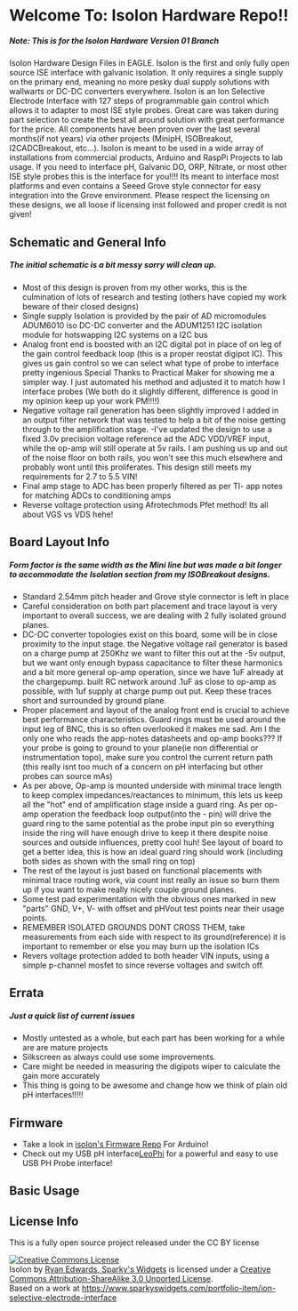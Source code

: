 Welcome To: IsoIon Hardware Repo!!
================================


##### Note: This is for the IsoIon Hardware Version 01 Branch

IsoIon Hardware Design Files in EAGLE. IsoIon is the first and only fully open source ISE interface with galvanic isolation. It only requires a single supply on the primary end, meaning no more pesky dual supply solutions with wallwarts or DC-DC converters everywhere. IsoIon is an Ion Selective Electrode Interface with 127 steps of programmable gain control which allows it to adapter to most ISE style probes. Great care was taken during part selection to create the best all around solution with great performance for the price. All components have been proven over the last several months(if not years) via other projects (MinipH, ISOBreakout, I2CADCBreakout, etc...). IsoIon is meant to be used in a wide array of installations from commercial products, Arduino and RaspPi Projects to lab usage. If you need to interface pH, Galvanic DO, ORP, Nitrate, or most other ISE style probes this is the interface for you!!!! Its meant to interface most platforms and even contains a Seeed Grove style connector for easy integration into the Grove environment.
Please respect the licensing on these designs, we all loose if licensing inst followed and proper credit is not given!



Schematic and General Info
-------------------------
##### The initial schematic is a bit messy sorry will clean up.

- Most of this design is proven from my other works, this is the culmination of lots of research and testing (others have copied my work beware of their closed designs)
- Single supply Isolation is provided by the pair of AD micromodules ADUM6010 iso DC-DC converter and the ADUM1251 I2C isolation module for hotswapping I2C systems on a I2C bus 
- Analog front end is boosted with an I2C digital pot in place of on leg of the gain control feedback loop (this is a proper reostat digipot IC). This gives us gain control so we can select what type of probe to interface pretty ingenious Special Thanks to Practical Maker for showing me a simpler way. I just automated his method and adjusted it to match how I interface probes (We both do it slightly different, difference is good in my opinion keep up your work PM!!!!)
- Negative voltage rail generation has been slightly improved I added in an output filter network that was tested to help a bit of the noise getting through to the amplification stage.
-I've updated the design to use a fixed 3.0v precision voltage reference ad the ADC VDD/VREF input, while the op-amp will still operate at 5v rails. I am pushing us up and out of the noise floor on both rails, you won't see this much elsewhere and probably wont until this proliferates. This design still meets my requirements for 2.7 to 5.5 VIN!
- Final amp stage to ADC has been properly filtered as per TI- app notes for matching ADCs to conditioning amps
- Reverse voltage protection using Afrotechmods Pfet method! Its all about VGS vs VDS hehe!

Board Layout Info
-------------------------
##### Form factor is the same width as the Mini line but was made a bit longer to accommodate the Isolation section from my ISOBreakout designs.

- Standard 2.54mm pitch header and Grove style connector is left in place
- Careful consideration on both part placement and trace layout is very important to overall success, we are dealing with 2 fully isolated ground planes.
- DC-DC converter topologies exist on this board, some will be in close proximity to the input stage. the Negative voltage rail generator is based on a charge pump at 250Khz we want to filter this out at the -5v output, but we want only enough bypass capacitance to filter these harmonics and a bit more general op-amp operation, since we have 1uF already at the chargepump. built RC network around .1uF as close to op-amp as possible, with 1uf supply at charge pump out put. Keep these traces short and surrounded by ground plane. 
- Proper placement and layout of the analog front end is crucial to achieve best performance characteristics. Guard rings must be used around the input leg of BNC, this is so often overlooked it makes me sad. Am I the only one who reads the app-notes datasheets and op-amp books??? If your probe is going to ground to your plane(ie non differential or instrumentation topo), make sure you control the current return path (this really isnt too much of a concern on pH interfacing but other probes can source mAs)
- As per above, Op-amp is mounted underside with minimal trace length to keep complex impedances/reactances to minimum, this lets us keep all the "hot" end of amplification stage inside a guard ring. As per op-amp operation the feedback loop output(into the - pin) will drive the guard ring to the same potential as the probe input pin so everything inside the ring will have enough drive to keep it there despite noise sources and outside influences, pretty cool huh! See layout of board to get a better idea, this is how an ideal guard ring should work (including both sides as shown with the small ring on top)
- The rest of the layout is just based on functional placements with minimal trace routing work, via count inst really an issue so burn them up if you want to make really nicely couple ground planes.
- Some test pad experimentation with the obvious ones marked in new "parts" GND, V+, V- with offset and pHVout test points near their usage points.
- REMEMBER ISOLATED GROUNDS DONT CROSS THEM, take measurements from each side with respect to its ground(reference) it is important to remember or else you may burn up the isolation ICs 
- Revers voltage protection added to both header VIN inputs, using a simple p-channel mosfet to since reverse voltages and switch off.

Errata
-------------------------

##### Just a quick list of current issues
- Mostly untested as a whole, but each part has been working for a while are are mature projects
- Silkscreen  as always could use some improvements.
- Care might be needed in measuring the digipots wiper to calculate the gain more accurately
- This thing is going to be awesome and change how we think of plain old pH interfaces!!!!!

Firmware
-------------------------

- Take a look in [isoIon's Firmware Repo](https://github.com/SparkysWidgets/IsoIonBFW) For Arduino!
- Check out my USB pH interface[LeoPhi](http://www.sparkyswidgets.com/Projects/LeoPhi.aspx) for a powerful and easy to use USB PH Probe interface!

Basic Usage
-------------------------


License Info
-------------------------

<p>This is a fully open source project released under the CC BY license</p>
<a rel="license" href="http://creativecommons.org/licenses/by-sa/3.0/deed.en_US"><img alt="Creative Commons License" style="border-width: 0px;" src="http://i.creativecommons.org/l/by-sa/3.0/88x31.png" /></a><br />
<span xmlns:dct="http://purl.org/dc/terms/" property="dct:title">IsoIon</span> by <a xmlns:cc="http://creativecommons.org/ns#" href="www.sparkyswidgets.com" property="cc:attributionName" rel="cc:attributionURL">Ryan Edwards, Sparky's Widgets</a> is licensed under a <a rel="license" href="http://creativecommons.org/licenses/by-sa/3.0/deed.en_US">Creative Commons Attribution-ShareAlike 3.0 Unported License</a>.<br />
Based on a work at <a xmlns:dct="http://purl.org/dc/terms/" href="/portfolio-item/ion-selective-electrode-interface" rel="dct:source">https://www.sparkyswidgets.com/portfolio-item/ion-selective-electrode-interface</a>